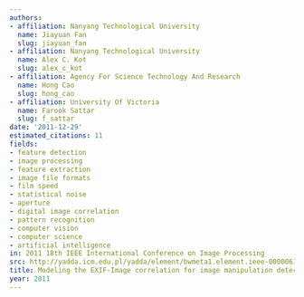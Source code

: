 ```yaml
---
authors:
- affiliation: Nanyang Technological University
  name: Jiayuan Fan
  slug: jiayuan_fan
- affiliation: Nanyang Technological University
  name: Alex C. Kot
  slug: alex_c_kot
- affiliation: Agency For Science Technology And Research
  name: Hong Cao
  slug: hong_cao
- affiliation: University Of Victoria
  name: Farook Sattar
  slug: f_sattar
date: '2011-12-29'
estimated_citations: 11
fields:
- feature detection
- image processing
- feature extraction
- image file formats
- film speed
- statistical noise
- aperture
- digital image correlation
- pattern recognition
- computer vision
- computer science
- artificial intelligence
in: 2011 18th IEEE International Conference on Image Processing
src: http://yadda.icm.edu.pl/yadda/element/bwmeta1.element.ieee-000006115853
title: Modeling the EXIF-Image correlation for image manipulation detection
year: 2011
---
```

